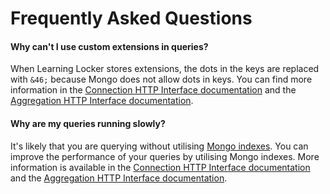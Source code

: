 ---
---

# Frequently Asked Questions

#### Why can't I use custom extensions in queries?
When Learning Locker stores extensions, the dots in the keys are replaced with `&46;` because Mongo does not allow dots in keys. You can find more information in the [Connection HTTP Interface documentation](../http-connection#filtering-with-extension-keys) and the [Aggregation HTTP Interface documentation](../http-aggregation#projecting-with-extension-keys).

#### Why are my queries running slowly?
It's likely that you are querying without utilising [Mongo indexes](https://docs.mongodb.com/manual/indexes/). You can improve the performance of your queries by utilising Mongo indexes. More information is available in the [Connection HTTP Interface documentation](../http-connection#filtering-with-improved-performance) and the [Aggregation HTTP Interface documentation](../http-aggregation#matching-with-improved-performance).
